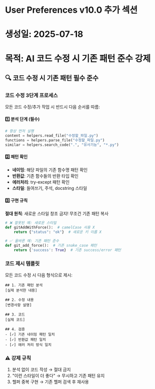 # User Preferences v10.0 추가 섹션
# 생성일: 2025-07-18
# 목적: AI 코드 수정 시 기존 패턴 준수 강제


## 🔍 코드 수정 시 기존 패턴 필수 준수

### 코드 수정 3단계 프로세스
모든 코드 수정/추가 작업 시 반드시 다음 순서를 따름:

#### 1️⃣ 분석 단계 (필수)
```python
# 항상 먼저 실행
content = helpers.read_file("수정할_파일.py")
functions = helpers.parse_file("수정할_파일.py")
similar = helpers.search_code(".", "유사기능", "*.py")
```

#### 2️⃣ 패턴 확인
- **네이밍**: 해당 파일의 기존 함수명 패턴 확인
- **반환값**: 기존 함수들의 반환 타입 확인
- **에러처리**: try-except 패턴 확인
- **스타일**: 들여쓰기, 주석, docstring 스타일

#### 3️⃣ 구현 규칙
**절대 원칙**: 새로운 스타일 창조 금지! 무조건 기존 패턴 복사

```python
# ❌ 잘못된 예: 새로운 스타일
def gitAddWithForce():  # camelCase 사용 X
    return {"status": "ok"}  # 새로운 키 이름 X

# ✅ 올바른 예: 기존 패턴 준수
def git_add_force():  # 기존 snake_case 패턴
    return {'success': True}  # 기존 success/error 패턴
```

### 코드 제시 템플릿
모든 코드 수정 시 다음 형식으로 제시:

```
## 1. 기존 패턴 분석
[실제 분석한 내용]

## 2. 수정 내용
[변경사항 설명]

## 3. 코드
[실제 코드]

## 4. 검증
- [✓] 기존 네이밍 패턴 일치
- [✓] 반환값 패턴 일치
- [✓] 에러 처리 방식 일치
```

### ⚠️ 강제 규칙
1. 분석 없이 코드 작성 → 절대 금지
2. "이런 스타일이 더 좋다" → 무시하고 기존 패턴 유지
3. 헬퍼 중복 구현 → 기존 헬퍼 검색 후 재사용

